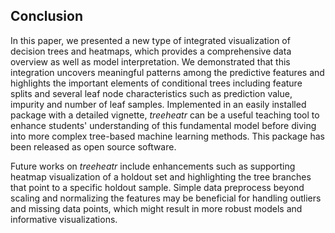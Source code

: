 ## Conclusion

In this paper, we presented a new type of integrated visualization of decision trees and heatmaps, which provides a comprehensive data overview as well as model interpretation.
We demonstrated that this integration uncovers meaningful patterns among the predictive features and highlights the important elements of conditional trees including feature splits and several leaf node characteristics such as prediction value, impurity and number of leaf samples.
Implemented in an easily installed package with a detailed vignette, *treeheatr* can be a useful teaching tool to enhance students' understanding of this fundamental model before diving into more complex tree-based machine learning methods.
This package has been released as open source software.

Future works on *treeheatr* include enhancements such as supporting heatmap visualization of a holdout set and highlighting the tree branches that point to a specific holdout sample.
Simple data preprocess beyond scaling and normalizing the features may be beneficial for handling outliers and missing data points, which might result in more robust models and informative visualizations.
